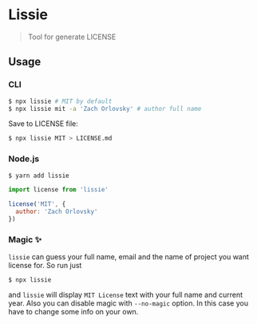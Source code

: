 # Lissie

> Tool for generate LICENSE

## Usage
### CLI

```bash
$ npx lissie # MIT by default
$ npx lissie mit -a 'Zach Orlovsky' # author full name
```

Save to LICENSE file:

```bash
$ npx lissie MIT > LICENSE.md
```

### Node.js
```bash
$ yarn add lissie
```

```javascript
import license from 'lissie'

license('MIT', {
  author: 'Zach Orlovsky'
})
```

### Magic :sparkles:

`lissie` can guess your full name, email and the name of project you want license for. So run just

```
$ npx lissie
```

and `lissie` will display `MIT License` text with your full name and current year. Also you can disable magic with `--no-magic` option. In this case you have to change some info on your own.
